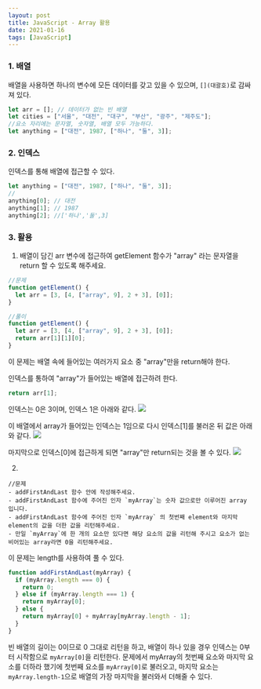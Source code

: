 ```yaml
---
layout: post
title: JavaScript - Array 활용
date: 2021-01-16
tags: [JavaScript]
---
```


### 1. 배열

배열을 사용하면 하나의 변수에 모든 데이터를 갖고 있을 수 있으며, `[](대괄호)`로 감싸져 있다.

```jsx
let arr = []; // 데이터가 없는 빈 배열
let cities = ["서울", "대전", "대구", "부산", "광주", "제주도"];
//요소 자리에는 문자열, 숫자열, 배열 모두 가능하다.
let anything = ["대전", 1987, ["하나", "둘", 3]];
```

### 2. 인덱스

인덱스를 통해 배열에 접근할 수 있다.

```jsx
let anything = ["대전", 1987, ["하나", "둘", 3]];
//
anything[0]; // 대전
anything[1]; // 1987
anything[2]; //['하나','둘',3]
```

### 3. 활용

1. 배열이 담긴 arr 변수에 접근하여 getElement 함수가 "array" 라는 문자열을 return 할 수 있도록 해주세요.

```jsx
//문제
function getElement() {
  let arr = [3, [4, ["array", 9], 2 + 3], [0]];
}

//풀이
function getElement() {
  let arr = [3, [4, ["array", 9], 2 + 3], [0]];
  return arr[1][1][0];
}
```

이 문제는 배열 속에 들어있는 여러가지 요소 중 "array"만을 return해야 한다.

인덱스를 통하여 "array"가 들어있는 배열에 접근하려 한다.

```jsx
return arr[1];
```

인덱스는 0은 3이며, 인덱스 1은 아래와 같다.
![](https://images.velog.io/images/hyehye/post/f2cdff21-24d4-4942-94a6-68056b24130a/%E1%84%89%E1%85%B3%E1%84%8F%E1%85%B3%E1%84%85%E1%85%B5%E1%86%AB%E1%84%89%E1%85%A3%E1%86%BA%202021-01-14%20%E1%84%8B%E1%85%A9%E1%84%92%E1%85%AE%203.48.52.png)

이 배열에서 array가 들어있는 인덱스는 1임으로 다시 인덱스[1]를 불러온 뒤 값은 아래와 같다.
![](https://images.velog.io/images/hyehye/post/3c670b5b-e7dd-4e2e-990a-3181ff7b5ea2/%E1%84%89%E1%85%B3%E1%84%8F%E1%85%B3%E1%84%85%E1%85%B5%E1%86%AB%E1%84%89%E1%85%A3%E1%86%BA%202021-01-14%20%E1%84%8B%E1%85%A9%E1%84%92%E1%85%AE%203.50.24.png)

마지막으로 인덱스[0]에 접근하게 되면 "array"만 return되는 것을 볼 수 있다.
![](https://images.velog.io/images/hyehye/post/5a201d5c-ec94-42ed-a653-635a17aaf653/%E1%84%89%E1%85%B3%E1%84%8F%E1%85%B3%E1%84%85%E1%85%B5%E1%86%AB%E1%84%89%E1%85%A3%E1%86%BA%202021-01-14%20%E1%84%8B%E1%85%A9%E1%84%92%E1%85%AE%203.51.49.png)

2.

```
//문제
- addFirstAndLast 함수 안에 작성해주세요.
- addFirstAndLast 함수에 주어진 인자 `myArray`는 숫자 값으로만 이루어진 array 입니다.
- addFirstAndLast 함수에 주어진 인자 `myArray` 의 첫번째 element와 마지막 element의 값을 더한 값을 리턴해주세요.
- 만일 `myArray`에 한 개의 요소만 있다면 해당 요소의 값을 리턴해 주시고 요소가 없는 비어있는 array라면 0을 리턴해주세요.
```

이 문제는 length를 사용하여 풀 수 있다.

```jsx
function addFirstAndLast(myArray) {
  if (myArray.length === 0) {
    return 0;
  } else if (myArray.length === 1) {
    return myArray[0];
  } else {
    return myArray[0] + myArray[myArray.length - 1];
  }
}
```

빈 배열의 길이는 0이므로 0 그대로 리턴을 하고, 배열이 하나 있을 경우 인덱스는 0부터 시작함으로 `myArray[0]`을 리턴한다.
문제에서 myArray의 첫번째 요소와 마지막 요소를 더하라 했기에 첫번째 요소를 `myArray[0]`로 불러오고, 마지막 요소는 `myArray.length-1`으로 배열의 가장 마지막을 불러와서 더해줄 수 있다.
